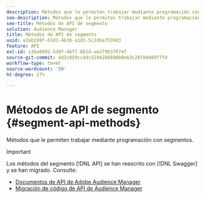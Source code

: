 ```yaml
---
description: Métodos que le permiten trabajar mediante programación con segmentos.
seo-description: Métodos que le permiten trabajar mediante programación con segmentos.
seo-title: Métodos de API de segmento
solution: Audience Manager
title: Métodos de API de segmento
uuid: a3ab199f-6181-4b36-a1d1-5c2dba7539d3
feature: API
exl-id: c2ba9992-5d0f-46f7-861d-ae279b37674f
source-git-commit: 4d3c859cc4dc5294286680b0e63c287e0409f7fd
workflow-type: tm+mt
source-wordcount: '59'
ht-degree: 27%

---
```


# Métodos de API de segmento {#segment-api-methods}

Métodos que le permiten trabajar mediante programación con segmentos.

>[!IMPORTANT]
>
>Los métodos del segmento [!DNL API] se han reescrito con [!DNL Swagger] y se han migrado. Consulte:
>
>* [Documentos de API de Adobe Audience Manager](https://bank.demdex.com/portal/swagger/index.html)
>* [Migración de código de API de Audience Manager](../../api/api-swagger-migration.md)


